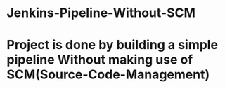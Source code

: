 # Jenkins-Pipeline-Without-SCM
# Project is done by building a simple pipeline Without making use of SCM(Source-Code-Management)
